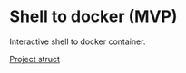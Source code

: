 # Shell to docker (MVP)

Interactive shell to docker container.

[Project struct](./docs/project_struct.md)
